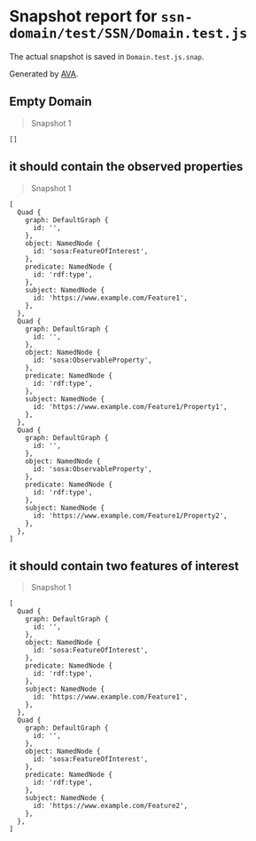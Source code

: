 # Snapshot report for `ssn-domain/test/SSN/Domain.test.js`

The actual snapshot is saved in `Domain.test.js.snap`.

Generated by [AVA](https://avajs.dev).

## Empty Domain

> Snapshot 1

    []

## it should contain the observed properties

> Snapshot 1

    [
      Quad {
        graph: DefaultGraph {
          id: '',
        },
        object: NamedNode {
          id: 'sosa:FeatureOfInterest',
        },
        predicate: NamedNode {
          id: 'rdf:type',
        },
        subject: NamedNode {
          id: 'https://www.example.com/Feature1',
        },
      },
      Quad {
        graph: DefaultGraph {
          id: '',
        },
        object: NamedNode {
          id: 'sosa:ObservableProperty',
        },
        predicate: NamedNode {
          id: 'rdf:type',
        },
        subject: NamedNode {
          id: 'https://www.example.com/Feature1/Property1',
        },
      },
      Quad {
        graph: DefaultGraph {
          id: '',
        },
        object: NamedNode {
          id: 'sosa:ObservableProperty',
        },
        predicate: NamedNode {
          id: 'rdf:type',
        },
        subject: NamedNode {
          id: 'https://www.example.com/Feature1/Property2',
        },
      },
    ]

## it should contain two features of interest

> Snapshot 1

    [
      Quad {
        graph: DefaultGraph {
          id: '',
        },
        object: NamedNode {
          id: 'sosa:FeatureOfInterest',
        },
        predicate: NamedNode {
          id: 'rdf:type',
        },
        subject: NamedNode {
          id: 'https://www.example.com/Feature1',
        },
      },
      Quad {
        graph: DefaultGraph {
          id: '',
        },
        object: NamedNode {
          id: 'sosa:FeatureOfInterest',
        },
        predicate: NamedNode {
          id: 'rdf:type',
        },
        subject: NamedNode {
          id: 'https://www.example.com/Feature2',
        },
      },
    ]
